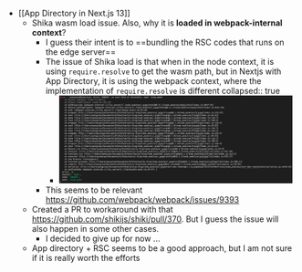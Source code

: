 - [[App Directory in Next.js 13]]
	- Shika wasm load issue. Also, why it is **loaded in webpack-internal context**?
		- I guess their intent is to ==bundling the RSC codes that runs on the edge server==
		- The issue of Shika load is that when in the node context, it is using `require.resolve` to get the wasm path, but in Nextjs with App Directory, it is using the webpack context, where the implementation of `require.resolve` is different
		  collapsed:: true
			- ![image.png](../assets/image_1666923215992_0.png)
		- This seems to be relevant https://github.com/webpack/webpack/issues/9393
	- Created a PR to workaround with that https://github.com/shikijs/shiki/pull/370. But I guess the issue will also happen in some other cases.
		- I decided to give up for now ...
	- App directory + RSC seems to be a good approach, but I am not sure if it is really worth the efforts